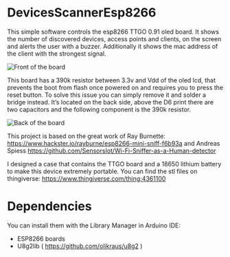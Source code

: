 # DevicesScannerEsp8266
This simple software controls the esp8266 TTGO 0.91 oled board.
It shows the number of discovered devices, access points and clients, on the screen and alerts the user with a buzzer.
Additionally it shows the mac address of the client with the strongest signal.

![Front of the board](https://i.postimg.cc/0QVmBcpz/content-duckduckgo-com.jpg)

This board has a 390k resistor between 3.3v and Vdd of the oled lcd, that prevents the boot from flash once powered on and requires you to press the reset button.
To solve this issue you can simply remove it and solder a bridge instead.
It’s located on the back side, above the D6 print there are two capacitors and the following component is the 390k resistor.

![Back of the board](https://i.postimg.cc/MTfM9qKF/external-content-duckduckgo-com.jpg)

This project is based on the great work of Ray Burnette: https://www.hackster.io/rayburne/esp8266-mini-sniff-f6b93a and Andreas Spiess https://github.com/SensorsIot/Wi-Fi-Sniffer-as-a-Human-detector

I designed a case that contains the TTGO board and a 18650 lithium battery to make this device extremely portable.
You can find the stl files on thingiverse: https://www.thingiverse.com/thing:4361100

# Dependencies
You can install them with the Library Manager in Arduino IDE:

   - ESP8266 boards
   - U8g2lib ( https://github.com/olikraus/u8g2 )
